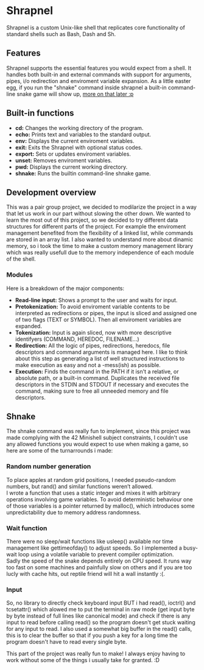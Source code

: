 # Shrapnel

Shrapnel is a custom Unix-like shell that replicates core functionality of standard shells such as Bash, Dash and Sh.

## Features

Shrapnel supports the essential features you would expect from a shell. It handles both built-in and external commands with support for arguments, pipes, i/o redirection and enviroment variable expansion.
As a little easter egg, if you run the "shnake" command inside shrapnel a built-in command-line snake game will show up, [more on that later :p](#shnake)

## Built-in functions

- **cd:** Changes the working directory of the program.  
- **echo:** Prints text and variables to the standard output.  
- **env:** Displays the current enviroment variables.  
- **exit:** Exits the Shrapnel with optional status codes.  
- **export:** Sets or updates enviroment variables.  
- **unset:** Removes enviroment variables.  
- **pwd:** Displays the current working directory.  
- **shnake:** Runs the builtin command-line shnake game.  

## Development overview

This was a pair group project, we decided to modilarize the project in a way that let us work in our part without slowing the other down.
We wanted to learn the most out of this project, so we decided to try different data structures for different parts of the project. For example the enviroment management benefited from the flexibility of a linked list, while commands are stored in an array list.
I also wanted to understand more about dinamic memory, so i took the time to make a custom memory management library which was really usefull due to the memory independence of each module of the shell.

### Modules

Here is a breakdown of the major components:

- **Read-line input:** Shows a prompt to the user and waits for input.  
- **Pretokenization:** To avoid enviroment variable contents to be interpreted as redirections or pipes, the input is sliced and assigned one of two flags (TEXT or SYMBOL). Then all enviroment variables are expanded.  
- **Tokenization:** Input is again sliced, now with more descriptive identifyers (COMMAND, HEREDOC, FILENAME...)
- **Redirection:** All the logic of pipes, redirections, heredocs, file descriptors and command arguments is managed here. I like to think about this step as generating a list of well structured instructions to make execution as easy and not a -mess(ish) as possible.
- **Execution:** Finds the command in the PATH if it isn't a relative, or absolute path, or a built-in command. Duplicates the received file descriptors in the STDIN and STDOUT if necessary and executes the command, making sure to free all unneeded memory and file descriptors.

## Shnake

The shnake command was really fun to implement, since this project was made complying with the 42 Minishell subject constraints, I couldn't use any allowed functions you would expect to use when making a game, so here are some of the turnarrounds i made:

### Random number generation
  
To place apples at random grid positions, I needed pseudo-random numbers, but rand() and similar functions weren’t allowed.  
I wrote a function that uses a static integer and mixes it with arbitrary operations involving game variables. To avoid deterministic behaviour one of those variables is a pointer returned by malloc(), which introduces some unpredictability due to memory address randomness.

### Wait function
There were no sleep/wait functions like usleep() available nor time management like gettimeofday() to adjust speeds. So I implemented a busy-wait loop using a volatile variable to prevent compiler optimization.  
Sadly the speed of the snake depends entirely on CPU speed. It runs way too fast on some machines and painfully slow on others and if you are too lucly with cache hits, out reptile friend will hit a wall instantly :(.

### Input
So, no library to directly check keyboard input BUT i had read(), ioctrl() and tcsetattr() which alowed me to put the terminal in raw mode (get input byte by byte instead of full lines like canonical mode) and check if there is any input to read before calling read() so the program doesn't get stuck waiting for any input to read.
I also used a somewhat big buffer in the read() calls, this is to clear the buffer so that if you push a key for a long time the program doesn't have to read every single byte.

This part of the project was really fun to make! I always enjoy having to work without some of the things i usually take for granted. :D
